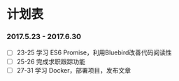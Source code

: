 # 计划表

### 2017.5.23 - 2017.6.30
- [ ]  23-25 学习 ES6 Promise，利用Bluebird改善代码阅读性
- [ ]  25-26 完成求职跟踪功能
- [ ]  27-31 学习 Docker，部署项目，发布文章
